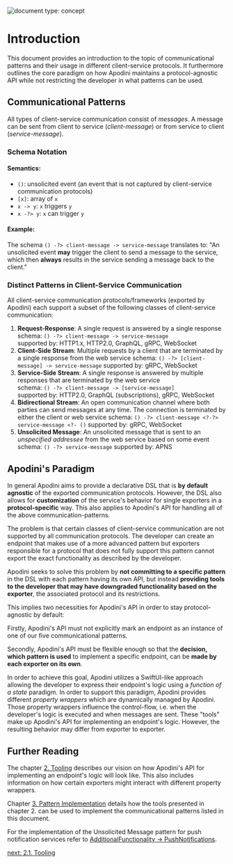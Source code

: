 <!--
                  
This source file is part of the Apodini open source project

SPDX-FileCopyrightText: 2019-2021 Paul Schmiedmayer and the Apodini project authors (see CONTRIBUTORS.md) <paul.schmiedmayer@tum.de>

SPDX-License-Identifier: MIT
             
-->

![document type: concept](https://apodini.github.io/resources/markdown-labels/document_type_concept.svg)

# Introduction

This document provides an introduction to the topic of communicational patterns and their usage in different client-service protocols. It furthermore outlines the core paradigm on how Apodini maintains a protocol-agnostic API while not restricting the developer in what patterns can be used.

## Communicational Patterns

All types of client-service communication consist of _messages_. A message can be sent from client to service (_client-message_) or from service to client (_service-message_). 

### Schema Notation

#### Semantics:
* `()`: unsolicited event (an event that is not captured by client-service communication protocols)
* `[x]`: array of `x`
* `x -> y`: `x` triggers `y`
* `x -?> y`: `x` can trigger `y`

#### Example:

The schema `() -?> client-message -> service-message` translates to: "An unsolicited event **may** trigger the client to send a message to the service, which then **always** results in the service sending a message back to the client."

### Distinct Patterns in Client-Service Communication

All client-service communication protocols/frameworks (exported by Apodini) each support a subset of the following classes of client-service communication:

 1. **Request-Response**: A single request is answered by a single response  
 schema: `() -?> client-message -> service-message`  
 supported by: HTTP1.x, HTTP2.0, GraphQL, gRPC, WebSocket
 2. **Client-Side Stream**: Multiple requests by a client that are terminated by a single response from the web service
 schema: `() -?> [client-message] -> service-message`
 supported by: gRPC, WebSocket
 3. **Service-Side Stream**: A single response is answered by multiple responses that are terminated by the web service  
 schema: `() -?> client-message -> [service-message]`  
 supported by: HTTP2.0, GraphQL (subscriptions), gRPC, WebSocket
 4. **Bidirectional Stream**: An open communication channel where both parties can send messages at any time. The connection is terminated by either the client or web service
 schema: `() -?> client-message <?-?> service-message <?- ()`
 supported by: gRPC, WebSocket
 5. **Unsolicited Message**: An unsolicited message that is sent to an _unspecified addressee_ from the web service based on some event
 schema: `() -?> service-message`
 supported by: APNS

 ## Apodini's Paradigm

 In general Apodini aims to provide a declarative DSL that is **by default agnostic** of the exported communication protocols. However, the DSL also allows for **customization** of the service's behavior for single exporters in a **protocol-specific** way. This also applies to Apodini's API for handling all of the above communication-patterns.

The problem is that certain classes of client-service communication are not supported by all communication protocols. The developer can create an endpoint that makes use of a more advanced pattern but exporters responsible for a protocol that does not fully support this pattern cannot export the exact functionality as described by the developer.

Apodini seeks to solve this problem by **not committing to a specific pattern** in the DSL with each pattern having its own API, but instead **providing tools to the developer that may have downgraded functionality based on the exporter**, the associated protocol and its restrictions.

This implies two necessities for Apodini's API in order to stay protocol-agnostic by default:

Firstly, Apodini's API must not explicitly mark an endpoint as an instance of one of our five communicational patterns. 

Secondly, Apodini's API must be flexible enough so that the **decision, which pattern is used** to implement a specific endpoint, can be **made by each exporter on its own**.

In order to achieve this goal, Apodini utilizes a SwiftUI-like approach allowing the developer to express their endpoint's logic using a _function of a state_ paradigm. In order to support this paradigm, Apodini provides different _property wrappers_ which are dynamically managed by Apodini. Those property wrappers influence the control-flow, i.e. when the developer's logic is executed and when messages are sent. These "tools" make up Apodini's API for implementing an endpoint's logic. However, the resulting behavior may differ from exporter to exporter.

## Further Reading

The chapter [2. Tooling]("/2.%20Tooling/") describes our vision on how Apodini's API for implementing an endpoint's logic will look like. This also includes information on how certain exporters might interact with different property wrappers.

Chapter [3. Pattern Implementation]("/3.%20Pattern%20Implementation/") details how the tools presented in chapter 2. can be used to implement the communicational patterns listed in this document.

For the implementation of the Unsolicited Message pattern for push notification services refer to [AdditionalFunctionality -> PushNotifications](../../AdditionalFunctionality/PushNotifications.md).

[next: 2.1. Tooling](./2.%20Tooling/2.1.%20Tooling.md)